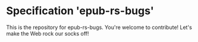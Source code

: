 
# Specification 'epub-rs-bugs'

This is the repository for epub-rs-bugs. You're welcome to contribute! Let's make the Web rock our socks
off!
